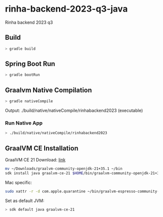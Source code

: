 # rinha-backend-2023-q3-java

Rinha backend 2023 q3

## Build

```bash
> gradle build
```

## Spring Boot Run

```bash
> gradle bootRun
```

## Graalvm Native Compilation

```bash
> gradle nativeCompile
```

Output: ./build/native/nativeCompile/rinhabackend2023 (executable)

### Run Native App

```bash
> ./build/native/nativeCompile/rinhabackend2023
```

## GraalVM CE Installation

GraalVM CE 21 Download: [link](https://github.com/graalvm/graalvm-ce-dev-builds/releases/tag/24.0.0-dev-20230907_0337)

```bash
mv ~/Downloads/graalvm-community-openjdk-21+35.1 ~/bin
sdk install java graalvm-ce-21 $HOME/bin/graalvm-community-openjdk-21+35.1/Contents/Home
```

Mac specific:
```bash
sudo xattr -r -d com.apple.quarantine ~/bin/graalvm-espresso-community-openjdk-21+35.1
```

Set as default JVM:
```bash
> sdk default java graalvm-ce-21
```

